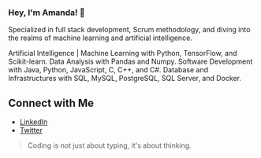 ### Hey, I'm Amanda! 👋

Specialized in full stack development, Scrum methodology, and diving into the realms of machine learning and artificial intelligence.

Artificial Intelligence | Machine Learning with Python, TensorFlow, and Scikit-learn.
Data Analysis with Pandas and Numpy.
Software Development with Java, Python, JavaScript, C, C++, and C#.
Database and Infrastructures with SQL, MySQL, PostgreSQL, SQL Server, and Docker.

## Connect with Me

- [LinkedIn](your_linkedin_profile)
- [Twitter](your_twitter_profile)

> Coding is not just about typing, it's about thinking.
